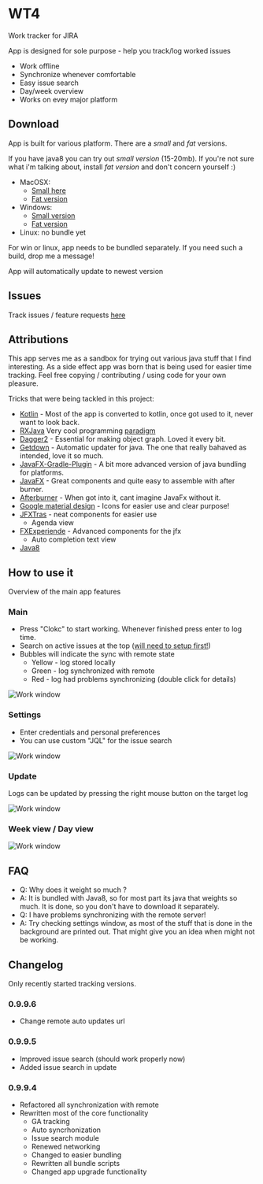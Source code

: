 # WT4

Work tracker for JIRA

App is designed for sole purpose - help you track/log worked issues

* Work offline
* Synchronize whenever comfortable
* Easy issue search
* Day/week overview
* Works on evey major platform

## Download

App is built for various platform. There are a *small* and *fat* versions. 

If you have java8 you can try out *small version* (15-20mb). If you're not sure what i'm talking about, install *fat version* and don't concern yourself :)

* MacOSX: 
  - [Small here](https://dl.dropboxusercontent.com/u/60630588/macosx/WT4-4.0.dmg)
  - [Fat version](https://dl.dropboxusercontent.com/u/60630588/macosx/WT4-fat-4.0.dmg)
* Windows:
  - [Small version](https://dl.dropboxusercontent.com/u/60630588/win/WT4.zip)
  - [Fat version](https://dl.dropboxusercontent.com/u/60630588/win/WT4_fat.zip)
* Linux: no bundle yet

For win or linux, app needs to be bundled separately. If you need such a build, drop me a message!

App will automatically update to newest version

## Issues

Track issues / feature requests [here](https://github.com/marius-m/wt4/issues)

## Attributions

This app serves me as a sandbox for trying out various java stuff that I find interesting. 
As a side effect app was born that is being used for easier time tracking. 
Feel free copying / contributing / using code for your own pleasure. 

Tricks that were being tackled in this project: 

* [Kotlin](https://kotlinlang.org/) - Most of the app is converted to kotlin, once got used to it, never want to look back. 
* [RXJava](https://github.com/ReactiveX/RxJava) Very cool programming [paradigm](http://reactivex.io/)
* [Dagger2](https://github.com/google/dagger) - Essential for making object graph. Loved it every bit.
* [Getdown](https://github.com/threerings/getdown) - Automatic updater for java. The one that really bahaved as intended, love it so much. 
* [JavaFX-Gradle-Plugin](https://github.com/FibreFoX/javafx-gradle-plugin) - A bit more advanced version of java bundling for platforms.
* [JavaFX](http://docs.oracle.com/javase/8/javase-clienttechnologies.htm) - Great components and quite easy to assemble with after burner.
* [Afterburner](https://github.com/AdamBien/afterburner.fx) - When got into it, cant imagine JavaFx without it.
* [Google material design](https://design.google.com/icons/) - Icons for easier use and clear purpose!
* [JFXTras](https://github.com/JFXtras/jfxtras) - neat components for easier use
  - Agenda view
* [FXExperiende](http://fxexperience.com/) - Advanced components for the jfx
  - Auto completion text view
* [Java8](http://www.oracle.com/technetwork/java/javase/overview/java8-2100321.html)

## How to use it

Overview of the main app features

### Main

* Press "Clokc" to start working. Whenever finished press enter to log time. 
* Search on active issues at the top ([will need to setup first!](#.settings))
* Bubbles will indicate the sync with remote state
	* Yellow - log stored locally
	* Green - log synchronized with remote
	* Red - log had problems synchronizing (double click for details)

![Work window](img/screen_1.png)

### Settings

* Enter credentials and personal preferences
* You can use custom "JQL" for the issue search

![Work window](img/screen_2.png)

### Update

Logs can be updated by pressing the right mouse button on the target log

![Work window](img/screen_3.png)

### Week view / Day view

![Work window](img/screen_4.png)

## FAQ

* Q: Why does it weight so much ?
* A: It is bundled with Java8, so for most part its java that weights so much. It is done, so you don't have to download it separately. 
* Q: I have problems synchronizing with the remote server!
* A: Try checking settings window, as most of the stuff that is done in the background are printed out. That might give you an idea when might not be working.

## Changelog

Only recently started tracking versions.


### 0.9.9.6

- Change remote auto updates url

### 0.9.9.5

- Improved issue search (should work properly now)
- Added issue search in update

### 0.9.9.4

* Refactored all synchronization with remote
* Rewritten most of the core functionality 
  - GA tracking
  - Auto syncrhonization
  - Issue search module
  - Renewed networking
  - Changed to easier bundling
  - Rewritten all bundle scripts
  - Changed app upgrade functionality
	

